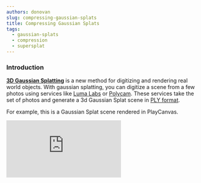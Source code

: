 ```yaml
---
authors: donovan
slug: compressing-gaussian-splats
title: Compressing Gaussian Splats
tags:
  - gaussian-splats
  - compression
  - supersplat
---
```


### Introduction

[**3D Gaussian Splatting**](https://repo-sam.inria.fr/fungraph/3d-gaussian-splatting/) is a new method for digitizing and rendering real world objects. With gaussian splatting, you can digitize a scene from a few photos using services like [Luma Labs](https://lumalabs.ai/) or [Polycam](https://poly.cam/). These services take the set of photos and generate a 3d Gaussian Splat scene in [PLY format](<https://en.wikipedia.org/wiki/PLY_(file_format)>).

For example, this is a Gaussian Splat scene rendered in PlayCanvas.
<div className="iframe-container">
    <iframe loading="lazy" src="https://playcanv.as/p/69cnpevQ/" title="360 lookaround camera" webkitallowfullscreen="true" mozallowfullscreen="true" allow="autoplay" allowfullscreen="true" allowvr="" scrolling="no" frameborder="0" />
</div>

<!-- truncate -->

### What is a Splat?

Gaussian Splat Scenes are not made up of polygons and textures. Instead, they are made up of many (up to millions) of individual, unconnected blobs called _splats_. A splat is just a particle in space with size, orientation, color and opacity.

Below you can see a single brown splat selected. The splat bounding box shows its orientation and size:

![Splat Example](/img/splat-example.gif)

The gaussian part of the name comes from the shape of splat itself: the splat opacity has a gaussian falloff from its center to its edge.

### Engine Support

The PlayCanvas team has been adding support to the engine for loading and rendering Gaussian Splat PLY files:

[![Engine Example](/img/gaussian-splat-example.gif)](https://playcanvas.github.io/#/loaders/splat-many)

Since the resulting files are often messy and require cleaning, we released [SuperSplat](https://playcanvas.com/super-splat), a tool for cleaning and processing gaussian splat PLY files:

[![SuperSplat Example](/img/super-splat-example.gif)](https://playcanvas.com/super-splat?load=https://code.playcanvas.com/viewer/guitar-cleaned.ply)

### PLY Format

However, the default gaussian splat PLY format as exported by training tools is large.

This is because the uncompressed format stores a large amount of data _per splat_:

| Name                        | Data Format | Bytes |
| --------------------------- | ----------- | ----- |
| Position                    | 3 x float   | 12    |
| Orientation                 | 4 x float   | 16    |
| Scale                       | 3 x float   | 12    |
| Spherical harmonics / color | 48 x float  | 192   |
| Total                       |             | 232   |

For example, the original `guitar.ply` scene file takes **132.8 MB** (**32 MB** excluding spherical harmonic data).

### Compressed PLY Format

So we introduced a _compressed PLY_ format for use in runtime applications. The compressed PLY file format ignores the unused spherical harmonic data and stores the rest of the elements in quantized integers.

The format can be summarized as follows:

- Split the scene into chunks of 256 splats
- For each chunk, store the min and max (x, y, z) for position and scale in floating point
- For each splat in the chunk, store a normalized and quantized value for position and scale (relative to chunk extents) and orientation and color

This data layout results in the following data _per chunk_:

| Name           | Data Format | Bytes |
| -------------- | ----------- | ----- |
| Position bound | 6 x float   | 24    |
| Scale bound    | 6 x float   | 24    |
| Total          |             | 48    |

And the following data _per splat_:

| Name        | Data Format            | Bytes |
| ----------- | ---------------------- | ----- |
| Position    | uint32 (11, 10, 11)    | 4     |
| Orientation | uint32 (2, 10, 10, 10) | 4     |
| Scale       | uint32 (11, 10, 11)    | 4     |
| Color       | uint32 (8, 8, 8, 8)    | 4     |
| Total       |                        | 16    |

As a result, the compressed version of `guitar.ply` takes only **8.7 MB**.

### Do It Yourself

The easiest way to generate a compressed PLY file yourself is using the [SuperSplat tool](https://playcanvas.com/super-splat). Load the PLY file into SuperSplat and export it again using the 'Compressed Ply File' option:

[![SuperSplat Export](/img/super-splat-export.png)](https://playcanvas.com/super-splat)

If you are interested in the file format specifics, see [this code](https://github.com/playcanvas/engine/blob/a86bd8be0cfd4e39e9ba5e5466acb6875ab9906e/extras/splat/splat-data.js#L257) which demonstrates how to decompress the file data.

See [this editor project](https://playcanvas.com/project/1165904/overview/gaussiansplatdemo) for an example of loading and rendering a compressed gaussian splat PLY file. Or you can [run it here](https://playcanv.as/p/69cnpevQ/).

### Summary and Future

We have introduced a new compressed PLY format for gaussian splatting which is roughly 4x smaller than uncompressed data and can be used in realtime applications.

In future we hope to:

- store splats hierarchically for optimized rendering and culling
- implement realtime splat LOD
- test skinning and animation of gaussian splats
- further compress gaussian splat data
- optimize WebGPU rendering

### References

The compressed format is largely based on the fine work of Aras Pranckevičius and his [blog posts](https://aras-p.info/).
